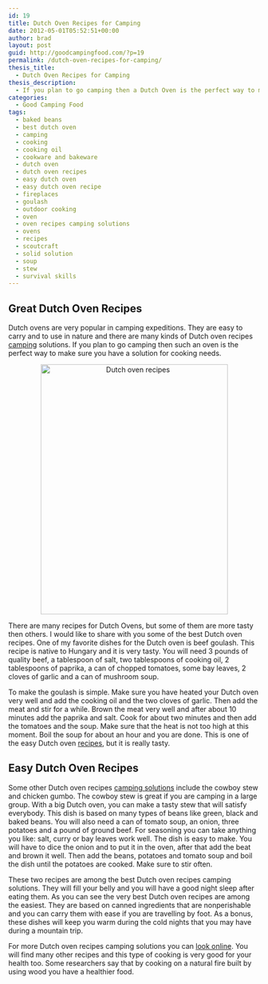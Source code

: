 ```yaml
---
id: 19
title: Dutch Oven Recipes for Camping
date: 2012-05-01T05:52:51+00:00
author: brad
layout: post
guid: http://goodcampingfood.com/?p=19
permalink: /dutch-oven-recipes-for-camping/
thesis_title:
  - Dutch Oven Recipes for Camping
thesis_description:
  - If you plan to go camping then a Dutch Oven is the perfect way to make sure you have a solid solution for your cooking needs.
categories:
  - Good Camping Food
tags:
  - baked beans
  - best dutch oven
  - camping
  - cooking
  - cooking oil
  - cookware and bakeware
  - dutch oven
  - dutch oven recipes
  - easy dutch oven
  - easy dutch oven recipe
  - fireplaces
  - goulash
  - outdoor cooking
  - oven
  - oven recipes camping solutions
  - ovens
  - recipes
  - scoutcraft
  - solid solution
  - soup
  - stew
  - survival skills
---
```

## Great Dutch Oven Recipes

Dutch ovens are very popular in camping expeditions. They are easy to carry and to use in nature and there are many kinds of Dutch oven recipes <a title="Good Camping Meals for Hikers" href="http://goodcampingfood.com/good-camping-meals-for-hikers/" target="_blank">camping</a> solutions. If you plan to go camping then such an oven is the perfect way to make sure you have a solution for cooking needs.

<p style="text-align: center;">
  <img class="aligncenter" title="Dutch oven recipes" alt="Dutch oven recipes" src="http://farm4.staticflickr.com/3186/2916478143_a7bd5d5761.jpg" width="375" height="500" />
</p>

There are many recipes for Dutch Ovens, but some of them are more tasty then others. I would like to share with you some of the best Dutch oven recipes. One of my favorite dishes for the Dutch oven is beef goulash. This recipe is native to Hungary and it is very tasty. You will need 3 pounds of quality beef, a tablespoon of salt, two tablespoons of cooking oil, 2 tablespoons of paprika, a can of chopped tomatoes, some bay leaves, 2 cloves of garlic and a can of mushroom soup.

To make the goulash is simple. Make sure you have heated your Dutch oven very well and add the cooking oil and the two cloves of garlic. Then add the meat and stir for a while. Brown the meat very well and after about 10 minutes add the paprika and salt. Cook for about two minutes and then add the tomatoes and the soup. Make sure that the heat is not too high at this moment. Boil the soup for about an hour and you are done. This is one of the easy Dutch oven <a title="The Secret of Successful Camping Recipes for Kids" href="http://goodcampingfood.com/best-camping-recipes-for-kids/" target="_blank">recipes</a>, but it is really tasty.

## Easy Dutch Oven Recipes

Some other Dutch oven recipes <a title="Packing for a Family Camping Trip" href="http://goodcampingfood.com/what-to-take-camping/" target="_blank">camping solutions</a> include the cowboy stew and chicken gumbo. The cowboy stew is great if you are camping in a large group. With a big Dutch oven, you can make a tasty stew that will satisfy everybody. This dish is based on many types of beans like green, black and baked beans. You will also need a can of tomato soup, an onion, three potatoes and a pound of ground beef. For seasoning you can take anything you like: salt, curry or bay leaves work well. The dish is easy to make. You will have to dice the onion and to put it in the oven, after that add the beat and brown it well. Then add the beans, potatoes and tomato soup and boil the dish until the potatoes are cooked. Make sure to stir often.



These two recipes are among the best Dutch oven recipes camping solutions. They will fill your belly and you will have a good night sleep after eating them. As you can see the very best Dutch oven recipes are among the easiest. They are based on canned ingredients that are nonperishable and you can carry them with ease if you are travelling by foot. As a bonus, these dishes will keep you warm during the cold nights that you may have during a mountain trip.

For more Dutch oven recipes camping solutions you can <a title="Best Camping Food Ideas on Earth" href="http://goodcampingfood.com/best-camping-food-ideas-on-earth/" target="_blank">look online</a>. You will find many other recipes and this type of cooking is very good for your health too. Some researchers say that by cooking on a natural fire built by using wood you have a healthier food.